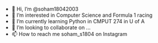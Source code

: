 - 👋 Hi, I’m @soham18042003
- 👀 I’m interested in Computer Science and Formula 1 racing
- 🌱 I’m currently learning Python in CMPUT 274 in U of A
- 💞️ I’m looking to collaborate on ...
- 📫 How to reach me soham_s1804 on Instagram

<!---
soham18042003/soham18042003 is a ✨ special ✨ repository because its `README.md` (this file) appears on your GitHub profile.
You can click the Preview link to take a look at your changes.
--->
